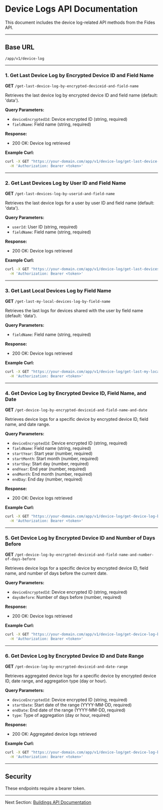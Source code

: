 # Device Logs API Documentation

This document includes the device log-related API methods from the Fides API.

---

## Base URL

```
/app/v1/device-log
```

---

### 1. Get Last Device Log by Encrypted Device ID and Field Name

**GET** `/get-last-device-log-by-encrypted-deviceid-and-field-name`

Retrieves the last device log by encrypted device ID and field name (default: 'data').

**Query Parameters:**

* `deviceEncryptedId`: Device encrypted ID (string, required)
* `fieldName`: Field name (string, required)

**Response:**

* 200 OK: Device log retrieved

**Example Curl:**

```bash
curl -X GET "https://your-domain.com/app/v1/device-log/get-last-device-log-by-encrypted-deviceid-and-field-name?deviceEncryptedId=abc123&fieldName=data" \
  -H 'Authorization: Bearer <token>'
```

---

### 2. Get Last Devices Log by User ID and Field Name

**GET** `/get-last-devices-log-by-userid-and-field-name`

Retrieves the last device logs for a user by user ID and field name (default: 'data').

**Query Parameters:**

* `userId`: User ID (string, required)
* `fieldName`: Field name (string, required)

**Response:**

* 200 OK: Device logs retrieved

**Example Curl:**

```bash
curl -X GET "https://your-domain.com/app/v1/device-log/get-last-devices-log-by-userid-and-field-name?userId=123&fieldName=data" \
  -H 'Authorization: Bearer <token>'
```

---

### 3. Get Last Local Devices Log by Field Name

**GET** `/get-last-my-local-devices-log-by-field-name`

Retrieves the last logs for devices shared with the user by field name (default: 'data').

**Query Parameters:**

* `fieldName`: Field name (string, required)

**Response:**

* 200 OK: Device logs retrieved

**Example Curl:**

```bash
curl -X GET "https://your-domain.com/app/v1/device-log/get-last-my-local-devices-log-by-field-name?fieldName=data" \
  -H 'Authorization: Bearer <token>'
```

---

### 4. Get Device Log by Encrypted Device ID, Field Name, and Date

**GET** `/get-device-log-by-encrypted-deviceid-and-field-name-and-date`

Retrieves device logs for a specific device by encrypted device ID, field name, and date range.

**Query Parameters:**

* `deviceEncryptedId`: Device encrypted ID (string, required)
* `fieldName`: Field name (string, required)
* `startYear`: Start year (number, required)
* `startMonth`: Start month (number, required)
* `startDay`: Start day (number, required)
* `endYear`: End year (number, required)
* `endMonth`: End month (number, required)
* `endDay`: End day (number, required)

**Response:**

* 200 OK: Device logs retrieved

**Example Curl:**

```bash
curl -X GET "https://your-domain.com/app/v1/device-log/get-device-log-by-encrypted-deviceid-and-field-name-and-date?deviceEncryptedId=abc123&fieldName=data&startYear=2025&startMonth=7&startDay=1&endYear=2025&endMonth=7&endDay=4" \
  -H 'Authorization: Bearer <token>'
```

---

### 5. Get Device Log by Encrypted Device ID and Number of Days Before

**GET** `/get-device-log-by-encrypted-deviceid-and-field-name-and-number-of-days-before`

Retrieves device logs for a specific device by encrypted device ID, field name, and number of days before the current date.

**Query Parameters:**

* `deviceEncryptedId`: Device encrypted ID (string, required)
* `daysBefore`: Number of days before (number, required)

**Response:**

* 200 OK: Device logs retrieved

**Example Curl:**

```bash
curl -X GET "https://your-domain.com/app/v1/device-log/get-device-log-by-encrypted-deviceid-and-field-name-and-number-of-days-before?deviceEncryptedId=abc123&daysBefore=7" \
  -H 'Authorization: Bearer <token>'
```

---

### 6. Get Device Log by Encrypted Device ID and Date Range

**GET** `/get-device-log-by-encrypted-deviceid-and-date-range`

Retrieves aggregated device logs for a specific device by encrypted device ID, date range, and aggregation type (day or hour).

**Query Parameters:**

* `deviceEncryptedId`: Device encrypted ID (string, required)
* `startDate`: Start date of the range (YYYY-MM-DD, required)
* `endDate`: End date of the range (YYYY-MM-DD, required)
* `type`: Type of aggregation (day or hour, required)

**Response:**

* 200 OK: Aggregated device logs retrieved

**Example Curl:**

```bash
curl -X GET "https://your-domain.com/app/v1/device-log/get-device-log-by-encrypted-deviceid-and-date-range?deviceEncryptedId=abc123&startDate=2025-07-01&endDate=2025-07-04&type=day" \
  -H 'Authorization: Bearer <token>'
```

---

## Security

These endpoints require a bearer token.

---

Next Section: [Buildings API Documentation](buildings.md)
